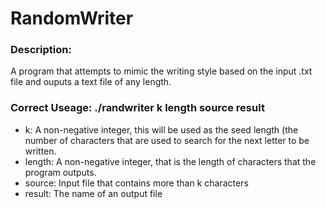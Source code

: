 # RandomWriter

### Description:
A program that attempts to mimic the writing style based on the input .txt file and ouputs a text file of any length.

### Correct Useage: ./randwriter k length source result
- k: A non-negative integer, this will be used as the seed length (the number of characters that are used to search for the next letter to be written.
- length: A non-negative integer, that is the length of characters that the program outputs.
- source: Input file that contains more than k characters
- result: The name of an output file
